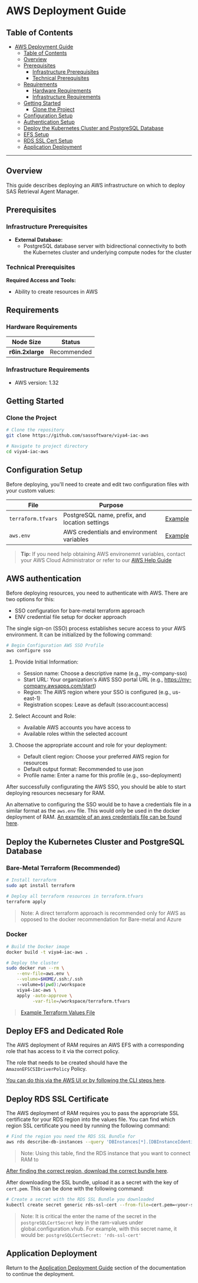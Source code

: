 # AWS Deployment Guide

## Table of Contents

- [AWS Deployment Guide](#aws-deployment-guide)
  - [Table of Contents](#table-of-contents)
  - [Overview](#overview)
  - [Prerequisites](#prerequisites)
    - [Infrastructure Prerequisites](#infrastructure-prerequisites)
    - [Technical Prerequisites](#technical-prerequisites)
  - [Requirements](#requirements)
    - [Hardware Requirements](#hardware-requirements)
    - [Infrastructure Requirements](#infrastructure-requirements)
  - [Getting Started](#getting-started)
    - [Clone the Project](#clone-the-project)
  - [Configuration Setup](#configuration-setup)
  - [Authentication Setup](#aws-authentication)
  - [Deploy the Kubernetes Cluster and PostgreSQL Database](#deploy-the-kubernetes-cluster-and-postgresql-database)
  - [EFS Setup](#deploy-efs-and-dedicated-role)
  - [RDS SSL Cert Setup](#deploy-rds-ssl-certificate)
  - [Application Deployment](#application-deployment)

---

## Overview

This guide describes deploying an AWS infrastructure on which to deploy SAS Retrieval Agent Manager.

## Prerequisites

### Infrastructure Prerequisites

- **External Database:**
  - PostgreSQL database server with bidirectional connectivity to both the Kubernetes cluster and underlying compute nodes for the cluster

### Technical Prerequisites

**Required Access and Tools:**

- Ability to create resources in AWS

## Requirements

### Hardware Requirements

| Node Size        | Status      |
|------------------|-------------|
| **r6in.2xlarge** | Recommended |

### Infrastructure Requirements

- AWS version: 1.32

## Getting Started

### Clone the Project

```bash
# Clone the repository
git clone https://github.com/sassoftware/viya4-iac-aws

# Navigate to project directory
cd viya4-iac-aws
```

## Configuration Setup

Before deploying, you'll need to create and edit two configuration files with your custom values:

| File         | Purpose                                        |                                       |
|--------------|------------------------------------------------|---------------------------------------|
| `terraform.tfvars` | PostgreSQL name, prefix, and location settings | [Example](../examples/aws/terraform.tfvars) |
| `aws.env`    | AWS credentials and environment variables      | [Example](../examples/aws/aws.env)    |

> **Tip:** If you need help obtaining AWS environemnt variables, contact your AWS Cloud Administrator or refer to our [AWS Help Guide](./user/AWSHelp.md)

## AWS authentication

Before deploying resources, you need to authenticate with AWS. There are two options for this:

- SSO configuration for bare-metal terraform approach
- ENV credential file setup for docker approach  

The single sign-on (SSO) process establishes secure access to your AWS environment. It can be initialized by the following command:

```bash
# Begin Configuration AWS SSO Profile
aws configure sso
```

1. Provide Initial Information:

   - Session name: Choose a descriptive name (e.g., my-company-sso)
   - Start URL: Your organization's AWS SSO portal URL (e.g., <https://my-company.awsapps.com/start>)
   - Region: The AWS region where your SSO is configured (e.g., us-east-1)
   - Registration scopes: Leave as default (sso:account:access)

2. Select Account and Role:

   - Available AWS accounts you have access to
   - Available roles within the selected account

3. Choose the appropriate account and role for your deployment:

   - Default client region: Choose your preferred AWS region for resources
   - Default output format: Recommended to use json
   - Profile name: Enter a name for this profile (e.g., sso-deployment)

After successfully configurating the AWS SSO, you should be able to start deploying resources necsesary for RAM.

An alternative to configuring the SSO would be to have a credentials file in a similar format as the `aws.env` file. This would only be used in the docker deployment of RAM. [An example of an aws credentials file can be found here](../examples/aws/aws.env).

## Deploy the Kubernetes Cluster and PostgreSQL Database

### Bare-Metal Terraform (Recommended)

```bash
# Install terraform
sudo apt install terraform

# Deploy all terraform resources in terraform.tfvars
terraform apply
```

> Note: A direct terraform approach is recommended only for AWS as opposed to the docker recommendation for Bare-metal and Azure

### Docker

```bash
# Build the Docker image
docker build -t viya4-iac-aws .

# Deploy the cluster
sudo docker run --rm \
    --env-file=aws.env \
    --volume=$HOME/.ssh:/.ssh
    --volume=$(pwd):/workspace
    viya4-iac-aws \
    apply -auto-approve \
          -var-file=/workspace/terraform.tfvars
```

> [Example Terraform Values File](../examples/aws/terraform.tfvars)

## Deploy EFS and Dedicated Role

The AWS deployment of RAM requires an AWS EFS with a corresponding role that has access to it via the correct policy.

The role that needs to be created should have the `AmazonEFSCSIDriverPolicy` Policy.

[You can do this via the AWS UI or by following the CLI steps here](./user/EFSHelp.md).

## Deploy RDS SSL Certificate

The AWS deployment of RAM requires you to pass the appropriate SSL certificate for your RDS region into the values file. You can find which region SSL certificate you need by running the following command:

```bash
# Find the region you need the RDS SSL Bundle for
aws rds describe-db-instances --query 'DBInstances[*].[DBInstanceIdentifier,AvailabilityZone]' --output table
```

> Note: Using this table, find the RDS instance that you want to connect RAM to

[After finding the correct region, download the correct bundle here](https://docs.aws.amazon.com/AmazonRDS/latest/UserGuide/UsingWithRDS.SSL.html).

After downloading the SSL bundle, upload it as a secret with the key of `cert.pem`. This can be done with the following command:

```bash
# Create a secret with the RDS SSL Bundle you downloaded
kubectl create secret generic rds-ssl-cert --from-file=cert.pem=<your-ssl-bundle>.pem -n retagentmgr
```

> Note: It is critical the enter the name of the secret in the `postgreSQLCertSecret` key in the ram-values under global.configuration.vhub. For example, with this secret name, it would be: `postgreSQLCertSecret: 'rds-ssl-cert'`

## Application Deployment

Return to the [Application Deployment Guide](../README.md#application-deployment-guide) section of the documentation to continue the deployment.
